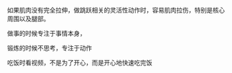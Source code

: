 如果肌肉没有完全拉伸，做跳跃相关的灵活性动作时，容易肌肉拉伤，特别是核心周围以及腿部。



做事的时候专注于事情本身，

锻炼的时候不思考，专注于动作

吃饭时看视频，不是为了开心，而是开心地快速吃完饭